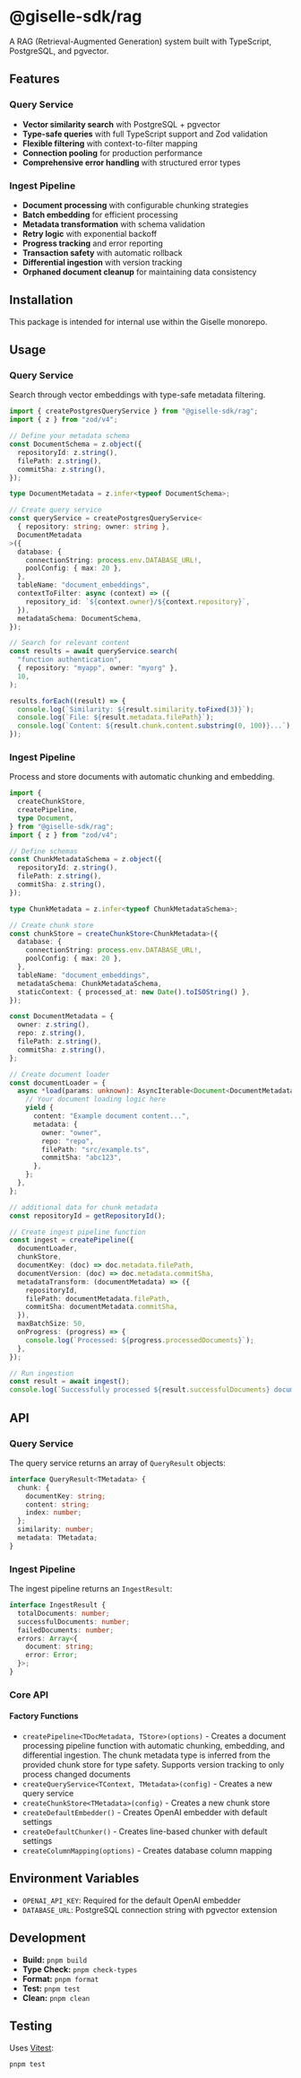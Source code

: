 # @giselle-sdk/rag

A RAG (Retrieval-Augmented Generation) system built with TypeScript, PostgreSQL,
and pgvector.

## Features

### Query Service

- **Vector similarity search** with PostgreSQL + pgvector
- **Type-safe queries** with full TypeScript support and Zod validation
- **Flexible filtering** with context-to-filter mapping
- **Connection pooling** for production performance
- **Comprehensive error handling** with structured error types

### Ingest Pipeline

- **Document processing** with configurable chunking strategies
- **Batch embedding** for efficient processing
- **Metadata transformation** with schema validation
- **Retry logic** with exponential backoff
- **Progress tracking** and error reporting
- **Transaction safety** with automatic rollback
- **Differential ingestion** with version tracking
- **Orphaned document cleanup** for maintaining data consistency

## Installation

This package is intended for internal use within the Giselle monorepo.

## Usage

### Query Service

Search through vector embeddings with type-safe metadata filtering.

```typescript
import { createPostgresQueryService } from "@giselle-sdk/rag";
import { z } from "zod/v4";

// Define your metadata schema
const DocumentSchema = z.object({
  repositoryId: z.string(),
  filePath: z.string(),
  commitSha: z.string(),
});

type DocumentMetadata = z.infer<typeof DocumentSchema>;

// Create query service
const queryService = createPostgresQueryService<
  { repository: string; owner: string },
  DocumentMetadata
>({
  database: {
    connectionString: process.env.DATABASE_URL!,
    poolConfig: { max: 20 },
  },
  tableName: "document_embeddings",
  contextToFilter: async (context) => ({
    repository_id: `${context.owner}/${context.repository}`,
  }),
  metadataSchema: DocumentSchema,
});

// Search for relevant content
const results = await queryService.search(
  "function authentication",
  { repository: "myapp", owner: "myorg" },
  10,
);

results.forEach((result) => {
  console.log(`Similarity: ${result.similarity.toFixed(3)}`);
  console.log(`File: ${result.metadata.filePath}`);
  console.log(`Content: ${result.chunk.content.substring(0, 100)}...`);
});
```

### Ingest Pipeline

Process and store documents with automatic chunking and embedding.

```typescript
import {
  createChunkStore,
  createPipeline,
  type Document,
} from "@giselle-sdk/rag";
import { z } from "zod/v4";

// Define schemas
const ChunkMetadataSchema = z.object({
  repositoryId: z.string(),
  filePath: z.string(),
  commitSha: z.string(),
});

type ChunkMetadata = z.infer<typeof ChunkMetadataSchema>;

// Create chunk store
const chunkStore = createChunkStore<ChunkMetadata>({
  database: {
    connectionString: process.env.DATABASE_URL!,
    poolConfig: { max: 20 },
  },
  tableName: "document_embeddings",
  metadataSchema: ChunkMetadataSchema,
  staticContext: { processed_at: new Date().toISOString() },
});

const DocumentMetadata = {
  owner: z.string(),
  repo: z.string(),
  filePath: z.string(),
  commitSha: z.string(),
};

// Create document loader
const documentLoader = {
  async *load(params: unknown): AsyncIterable<Document<DocumentMetadata>> {
    // Your document loading logic here
    yield {
      content: "Example document content...",
      metadata: {
        owner: "owner",
        repo: "repo",
        filePath: "src/example.ts",
        commitSha: "abc123",
      },
    };
  },
};

// additional data for chunk metadata
const repositoryId = getRepositoryId();

// Create ingest pipeline function
const ingest = createPipeline({
  documentLoader,
  chunkStore,
  documentKey: (doc) => doc.metadata.filePath,
  documentVersion: (doc) => doc.metadata.commitSha,
  metadataTransform: (documentMetadata) => ({
    repositoryId,
    filePath: documentMetadata.filePath,
    commitSha: documentMetadata.commitSha,
  }),
  maxBatchSize: 50,
  onProgress: (progress) => {
    console.log(`Processed: ${progress.processedDocuments}`);
  },
});

// Run ingestion
const result = await ingest();
console.log(`Successfully processed ${result.successfulDocuments} documents`);
```

## API

### Query Service

The query service returns an array of `QueryResult` objects:

```typescript
interface QueryResult<TMetadata> {
  chunk: {
    documentKey: string;
    content: string;
    index: number;
  };
  similarity: number;
  metadata: TMetadata;
}
```

### Ingest Pipeline

The ingest pipeline returns an `IngestResult`:

```typescript
interface IngestResult {
  totalDocuments: number;
  successfulDocuments: number;
  failedDocuments: number;
  errors: Array<{
    document: string;
    error: Error;
  }>;
}
```

### Core API

#### Factory Functions

- `createPipeline<TDocMetadata, TStore>(options)` - Creates a document
  processing pipeline function with automatic chunking, embedding, and differential
  ingestion. The chunk metadata type is inferred from the provided chunk store for
  type safety. Supports version tracking to only process changed documents
- `createQueryService<TContext, TMetadata>(config)` - Creates a new query
  service
- `createChunkStore<TMetadata>(config)` - Creates a new chunk store
- `createDefaultEmbedder()` - Creates OpenAI embedder with default settings
- `createDefaultChunker()` - Creates line-based chunker with default settings
- `createColumnMapping(options)` - Creates database column mapping


## Environment Variables

- `OPENAI_API_KEY`: Required for the default OpenAI embedder
- `DATABASE_URL`: PostgreSQL connection string with pgvector extension

## Development

- **Build:** `pnpm build`
- **Type Check:** `pnpm check-types`
- **Format:** `pnpm format`
- **Test:** `pnpm test`
- **Clean:** `pnpm clean`

## Testing

Uses [Vitest](https://vitest.dev/):

```sh
pnpm test
```
